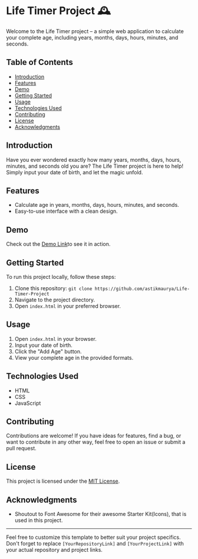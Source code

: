 # Life Timer Project 🕰️

Welcome to the Life Timer project – a simple web application to calculate your complete age, including years, months, days, hours, minutes, and seconds.

## Table of Contents

- [Introduction](#introduction)
- [Features](#features)
- [Demo](#demo)
- [Getting Started](#getting-started)
- [Usage](#usage)
- [Technologies Used](#technologies-used)
- [Contributing](#contributing)
- [License](#license)
- [Acknowledgments](#acknowledgments)

## Introduction

Have you ever wondered exactly how many years, months, days, hours, minutes, and seconds old you are? The Life Timer project is here to help! Simply input your date of birth, and let the magic unfold.

## Features

- Calculate age in years, months, days, hours, minutes, and seconds.
- Easy-to-use interface with a clean design.

## Demo

Check out the <a href='https://astikmaurya.github.io/Life-Timer-Project/'>Demo Link</a>to see it in action.

## Getting Started

To run this project locally, follow these steps:

1. Clone this repository: `git clone https://github.com/astikmaurya/Life-Timer-Project`
2. Navigate to the project directory.
3. Open `index.html` in your preferred browser.

## Usage

1. Open `index.html` in your browser.
2. Input your date of birth.
3. Click the "Add Age" button.
4. View your complete age in the provided formats.

## Technologies Used

- HTML
- CSS
- JavaScript

## Contributing

Contributions are welcome! If you have ideas for features, find a bug, or want to contribute in any other way, feel free to open an issue or submit a pull request.

## License

This project is licensed under the [MIT License](LICENSE).

## Acknowledgments

- Shoutout to Font Awesome for their awesome Starter Kit(Icons), that is used in this project.

---

Feel free to customize this template to better suit your project specifics. Don't forget to replace `[YourRepositoryLink]` and `[YourProjectLink]` with your actual repository and project links.
